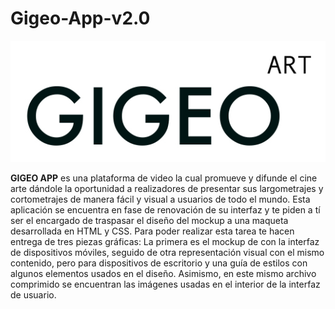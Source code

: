 # Gigeo-App-v2.0

![img](https://github.com/atomicblonde89/Gigeo-App-v2.0/blob/gh-pages/assets/img/logo-gigeoapp.png)

**GIGEO APP** es una plataforma de video la cual promueve y difunde el cine arte dándole la
oportunidad a realizadores de presentar sus largometrajes y cortometrajes de manera fácil y
visual a usuarios de todo el mundo.
Esta aplicación se encuentra en fase de renovación de su interfaz y te piden a tí ser el
encargado de traspasar el diseño del mockup a una maqueta desarrollada en HTML y CSS.
Para poder realizar esta tarea te hacen entrega de tres piezas gráficas: La primera es el
mockup de con la interfaz de dispositivos móviles, seguido de otra representación visual
con el mismo contenido, pero para dispositivos de escritorio y una guía de estilos con
algunos elementos usados en el diseño.
Asimismo, en este mismo archivo comprimido se encuentran las imágenes usadas en el
interior de la interfaz de usuario.
